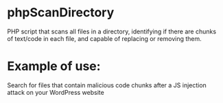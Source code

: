 # phpScanDirectory
PHP script that scans all files in a directory, identifying if there are chunks of text/code in each file, and capable of replacing or removing them.


# Example of use: 
Search for files that contain malicious code chunks after a JS injection attack on your WordPress website
